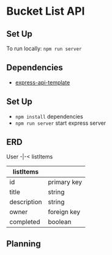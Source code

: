 # Bucket List API

## Set Up
To run locally: `npm run server`

## Dependencies

- [express-api-template](https://git.generalassemb.ly/ga-wdi-boston/express-api-template/)
<!-- - [dotenv](https://github.com/motdotla/dotenv)
- [aws-sdk](https://www.npmjs.com/package/aws-sdk)
- [uuid](https://www.npmjs.com/package/uuid)
- [mime-type](https://www.npmjs.com/package/mime-types)
- [multer](https://github.com/expressjs/multer) -->

## Set Up

- `npm install` dependencies
- `npm run server` start express server

<!-- ### `.env` Setup

```
AWS_ACCESS_KEY_ID=???
AWS_SECRET_ACCESS_KEY=???
``` -->

## ERD

User -|-< listItems

| listItems   |             |
| ----------- | ----------- |
| id          | primary key |
| title       | string      |
| description | string      |
| owner       | foreign key |
| completed   | boolean     |

## Planning
